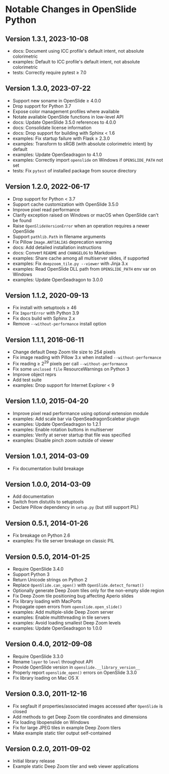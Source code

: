 # Notable Changes in OpenSlide Python

## Version 1.3.1, 2023-10-08

* docs: Document using ICC profile's default intent, not absolute colorimetric
* examples: Default to ICC profile's default intent, not absolute colorimetric
* tests: Correctly require pytest ≥ 7.0


## Version 1.3.0, 2023-07-22

* Support new soname in OpenSlide ≥ 4.0.0
* Drop support for Python 3.7
* Expose color management profiles where available
* Notate available OpenSlide functions in low-level API
* docs: Update OpenSlide 3.5.0 references to 4.0.0
* docs: Consolidate license information
* docs: Drop support for building with Sphinx \< 1.6
* examples: Fix startup failure with Flask ≥ 2.3.0
* examples: Transform to sRGB (with absolute colorimetric intent) by default
* examples: Update OpenSeadragon to 4.1.0
* examples: Correctly import `openslide` on Windows if `OPENSLIDE_PATH` not set
* tests: Fix `pytest` of installed package from source directory


## Version 1.2.0, 2022-06-17

* Drop support for Python \< 3.7
* Support cache customization with OpenSlide 3.5.0
* Improve pixel read performance
* Clarify exception raised on Windows or macOS when OpenSlide can't be found
* Raise `OpenSlideVersionError` when an operation requires a newer OpenSlide
* Support `pathlib.Path` in filename arguments
* Fix Pillow `Image.ANTIALIAS` deprecation warning
* docs: Add detailed installation instructions
* docs: Convert `README` and `CHANGELOG` to Markdown
* examples: Share cache among all multiserver slides, if supported
* examples: Fix `deepzoom_tile.py --viewer` with Jinja 3.x
* examples: Read OpenSlide DLL path from `OPENSLIDE_PATH` env var on Windows
* examples: Update OpenSeadragon to 3.0.0


## Version 1.1.2, 2020-09-13

* Fix install with setuptools ≥ 46
* Fix `ImportError` with Python 3.9
* Fix docs build with Sphinx 2.x
* Remove `--without-performance` install option


## Version 1.1.1, 2016-06-11

* Change default Deep Zoom tile size to 254 pixels
* Fix image reading with Pillow 3.x when installed `--without-performance`
* Fix reading ≥ 2<sup>29</sup> pixels per call `--without-performance`
* Fix some `unclosed file` ResourceWarnings on Python 3
* Improve object reprs
* Add test suite
* examples: Drop support for Internet Explorer \< 9


## Version 1.1.0, 2015-04-20

* Improve pixel read performance using optional extension module
* examples: Add scale bar via OpenSeadragonScalebar plugin
* examples: Update OpenSeadragon to 1.2.1
* examples: Enable rotation buttons in multiserver
* examples: Verify at server startup that file was specified
* examples: Disable pinch zoom outside of viewer


## Version 1.0.1, 2014-03-09

* Fix documentation build breakage


## Version 1.0.0, 2014-03-09

* Add documentation
* Switch from distutils to setuptools
* Declare Pillow dependency in `setup.py` (but still support PIL)


## Version 0.5.1, 2014-01-26

* Fix breakage on Python 2.6
* examples: Fix tile server breakage on classic PIL


## Version 0.5.0, 2014-01-25

* Require OpenSlide 3.4.0
* Support Python 3
* Return Unicode strings on Python 2
* Replace `OpenSlide.can_open()` with `OpenSlide.detect_format()`
* Optionally generate Deep Zoom tiles only for the non-empty slide region
* Fix Deep Zoom tile positioning bug affecting Aperio slides
* Fix library loading with MacPorts
* Propagate open errors from `openslide.open_slide()`
* examples: Add multiple-slide Deep Zoom server
* examples: Enable multithreading in tile servers
* examples: Avoid loading smallest Deep Zoom levels
* examples: Update OpenSeadragon to 1.0.0


## Version 0.4.0, 2012-09-08

* Require OpenSlide 3.3.0
* Rename `layer` to `level` throughout API
* Provide OpenSlide version in `openslide.__library_version__`
* Properly report `openslide_open()` errors on OpenSlide 3.3.0
* Fix library loading on Mac OS X


## Version 0.3.0, 2011-12-16

* Fix segfault if properties/associated images accessed after `OpenSlide`
  is closed
* Add methods to get Deep Zoom tile coordinates and dimensions
* Fix loading libopenslide on Windows
* Fix for large JPEG tiles in example Deep Zoom tilers
* Make example static tiler output self-contained


## Version 0.2.0, 2011-09-02

* Initial library release
* Example static Deep Zoom tiler and web viewer applications
